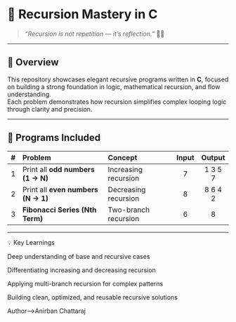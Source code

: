 # 🔁 Recursion Mastery in C  

> _“Recursion is not repetition — it’s reflection.”_ 🧘‍♂️  

---

## 🧠 Overview
This repository showcases elegant recursive programs written in **C**, focused on building a strong foundation in logic, mathematical recursion, and flow understanding.  
Each problem demonstrates how recursion simplifies complex looping logic through clarity and precision.

---

## 🚀 Programs Included

| # | Problem | Concept | Input | Output |
|:-:|:----------------------------------|:----------------------|:--------:|:----------:|
| 1 | Print all **odd numbers (1 → N)** | Increasing recursion | 7 | 1 3 5 7 |
| 2 | Print all **even numbers (N → 1)** | Decreasing recursion | 8 | 8 6 4 2 |
| 3 | **Fibonacci Series (Nth Term)** | Two-branch recursion | 6 | 8 |

---
💡 Key Learnings

Deep understanding of base and recursive cases

Differentiating increasing and decreasing recursion

Applying multi-branch recursion for complex patterns

Building clean, optimized, and reusable recursive solutions

Author-->Anirban Chattaraj

